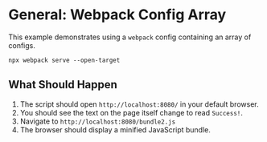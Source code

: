 # General: Webpack Config Array

This example demonstrates using a `webpack` config containing an array of configs.

```console
npx webpack serve --open-target
```

## What Should Happen

1. The script should open `http://localhost:8080/` in your default browser.
2. You should see the text on the page itself change to read `Success!`.
3. Navigate to `http://localhost:8080/bundle2.js`
4. The browser should display a minified JavaScript bundle.
